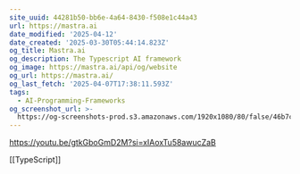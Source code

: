 ```yaml
---
site_uuid: 44281b50-bb6e-4a64-8430-f508e1c44a43
url: https://mastra.ai
date_modified: '2025-04-12'
date_created: '2025-03-30T05:44:14.823Z'
og_title: Mastra.ai
og_description: The Typescript AI framework
og_image: https://mastra.ai/api/og/website
og_url: https://mastra.ai/
og_last_fetch: '2025-04-07T17:38:11.593Z'
tags:
  - AI-Programming-Frameworks
og_screenshot_url: >-
  https://og-screenshots-prod.s3.amazonaws.com/1920x1080/80/false/46b7c42d1131dc3d0f215774f16d570c47a40eecb25fbb877d1b924eff3faeb5.jpeg
---
```



























































https://youtu.be/gtkGboGmD2M?si=xIAoxTu58awucZaB

[[TypeScript]]

